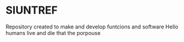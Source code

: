 # SIUNTREF
Repository created to make and develop funtcions and software
Hello humans live and die that the porpouse
